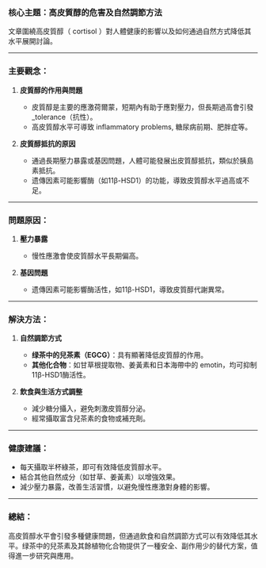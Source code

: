 ### 核心主題：高皮質醇的危害及自然調節方法  
文章圍繞高皮質醇（ cortisol ）對人體健康的影響以及如何通過自然方式降低其水平展開討論。  

---

### 主要觀念：  
1. **皮質醇的作用與問題**  
   - 皮質醇是主要的應激荷爾蒙，短期內有助于應對壓力，但長期過高會引發_tolerance（抗性）。
   - 高皮質醇水平可導致 inflammatory problems, 糖尿病前期、肥胖症等。  

2. **皮質醇抵抗的原因**  
   - 通過長期壓力暴露或基因問題，人體可能發展出皮質醇抵抗，類似於胰島素抵抗。  
   - 遗傳因素可能影響酶（如11β-HSD1）的功能，導致皮質醇水平過高或不足。  

---

### 問題原因：  
1. **壓力暴露**  
   - 慢性應激會使皮質醇水平長期偏高。  

2. **基因問題**  
   - 遗傳因素可能影響酶活性，如11β-HSD1，導致皮質醇代謝異常。  

---

### 解決方法：  
1. **自然調節方式**  
   - **绿茶中的兒茶素（EGCG）**：具有顯著降低皮質醇的作用。  
   - **其他化合物**：如甘草根提取物、姜黃素和日本海帶中的	emotin，均可抑制11β-HSD1酶活性。  

2. **飲食與生活方式調整**  
   - 減少糖分攝入，避免刺激皮質醇分泌。  
   - 經常攝取富含兒茶素的食物或補充劑。  

---

### 健康建議：  
- 每天攝取半杯綠茶，即可有效降低皮質醇水平。  
- 結合其他自然成分（如甘草、姜黃素）以增強效果。  
- 減少壓力暴露，改善生活習慣，以避免慢性應激對身體的影響。  

---

### 總結：  
高皮質醇水平會引發多種健康問題，但通過飲食和自然調節方式可以有效降低其水平。绿茶中的兒茶素及其餘植物化合物提供了一種安全、副作用少的替代方案，值得進一步研究與應用。